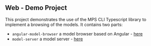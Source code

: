 ## Web - Demo Project

This project demonstrates the use of the MPS CLI Typescript library to implement a browsing of the models.
It contains two parts:

- `angular-model-browser` a model browser based on Angular - [here](angular-model-browser/README.md)
- `model-server` a model server - [here](model-server/Readme.md)
